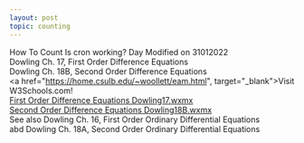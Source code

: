 ```yaml
---
layout: post
topic: counting
---
```


How To Count
Is cron working?
Day 
Modified on 31012022<br>
Dowling Ch. 17, First Order Difference Equations <br>
Dowling Ch. 18B, Second Order Difference Equations <br>
<a href="https://home.csulb.edu/~woollett/eam.html", target="_blank">Visit W3Schools.com!</a><br>
<a href="https://home.csulb.edu/~woollett/Dowling17.wxmx" target="_blank">First Order Difference Equations
Dowling17.wxmx</a><br> 
<a href="https://home.csulb.edu/~woollett/Dowling18B.wxmx" target="_blank">Second Order Difference Equations
Dowling18B.wxmx</a><br> 
See also
Dowling Ch. 16, First Order Ordinary Differential Equations<br>
abd 
Dowling Ch. 18A, Second Order Ordinary Differential Equations<br>